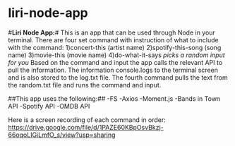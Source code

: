 # liri-node-app

#**Liri Node App:**#
This is an app that can be used through Node in your terminal. There are four set command with instruction of what to include with the command:
1)concert-this (artist name)
2)spotify-this-song (song name)
3)movie-this (movie name)
4)do-what-it-says *picks a random input for you*
Based on the command and input the app calls the relevant API to pull the information. The information console.logs to the terminal screen and is also stored to the log.txt file. The fourth command pulls the text from the random.txt file and runs the command and input.

##This app uses the following:##
-FS
-Axios
-Moment.js
-Bands in Town API
-Spotify API
-OMDB API

Here is a screen recording of each command in order: https://drive.google.com/file/d/1PAZE60KBpOsvBkzj-66oqoLIGiLmfO_s/view?usp=sharing
